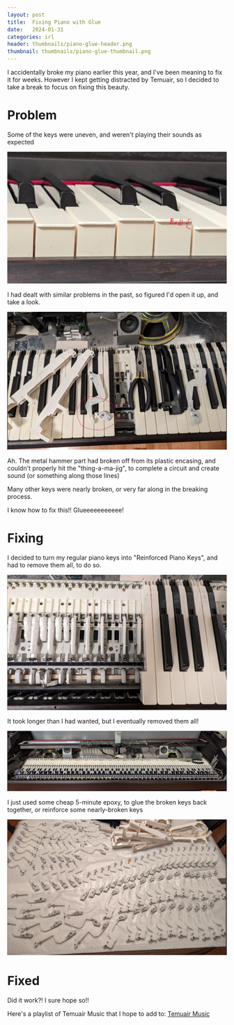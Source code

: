 ```yaml
---
layout: post
title:  Fixing Piano with Glue
date:   2024-01-31
categories: irl
header: thumbnails/piano-glue-header.png
thumbnail: thumbnails/piano-glue-thumbnail.png
---
```


I accidentally broke my piano earlier this year, and I've been meaning to fix it for weeks. However I kept getting distracted by Temuair, so I decided to take a break to focus on fixing this beauty.


# Problem

Some of the keys were uneven, and weren't playing their sounds as expected

![Uneven Keys](/assets/img/irl/piano-glue/uneven-keys.png)

I had dealt with similar problems in the past, so figured I'd open it up, and take a look.

![Broken Hammer](/assets/img/irl/piano-glue/broken-hammer.png)

Ah. The metal hammer part had broken off from its plastic encasing, and couldn't properly hit the "thing-a-ma-jig", to complete a circuit and create sound (or something along those lines)

Many other keys were nearly broken, or very far along in the breaking process.

I know how to fix this!! Glueeeeeeeeeee!


# Fixing

I decided to turn my regular piano keys into "Reinforced Piano Keys", and had to remove them all, to do so.

![Removing Keys](/assets/img/irl/piano-glue/most-keys-removed.png)

It took longer than I had wanted, but I eventually removed them all!

![All Keys Removed](/assets/img/irl/piano-glue/all-keys-removed.png)

I just used some cheap 5-minute epoxy, to glue the broken keys back together, or reinforce some nearly-broken keys

![Glue Time](/assets/img/irl/piano-glue/glue-time.png)


# Fixed

Did it work?! I sure hope so!!

Here's a playlist of Temuair Music that I hope to add to: [Temuair Music](https://www.youtube.com/watch?v=8GWSxaos-ME&list=PL6LD2x2A2qLFEAd6xN69dE-YgEIrYOFZw)



